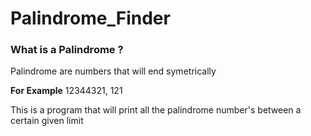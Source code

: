 # Palindrome_Finder

### What is a Palindrome ?
Palindrome are numbers that will end symetrically

**For Example** 12344321, 121

This is a program that will print all the palindrome number's between a certain given limit
